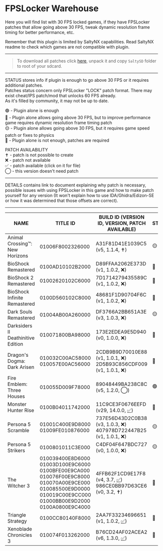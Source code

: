 # FPSLocker Warehouse

Here you will find list with 30 FPS locked games, if they have FPSLocker patches that allow going above 30 FPS, tweak dynamic resolution frame timing for better performance, etc.

Remember that this plugin is limited by SaltyNX capabilities. 
Read SaltyNX readme to check which games are not compatible with plugin.

---

> To download all patches click [here](https://github.com/masagrator/FPSLocker-Warehouse/archive/refs/heads/main.zip), unpack it and copy `SaltySD` folder to root of your sdcard.

---

STATUS stores info if plugin is enough to go above 30 FPS or it requires additional patches.<br>
Patches status concern only FPSLocker "LOCK" patch format. There may exist cheat/IPS patch/mod that unlocks 60 FPS already.<br>
As it's filled by community, it may not be up to date.

🟢 - Plugin alone is enough<br>
🔵 - Plugin alone allows going above 30 FPS, but to improve performance game requires dynamic resolution frame timing patch<br>
🟡 - Plugin alone allows going above 30 FPS, but it requires game speed patch or fixes to physics<br>
🔴 - Plugin alone is not enough, patches are required

PATCH AVAILABILITY<br>
✝️ - patch is not possible to create<br>
❌ - patch not available<br>
✅ - patch available (click on it for file)<br>
◯ - this version doesn't need patch

---

DETAILS contains link to document explaining why patch is necessary, possible issues with using FPSLocker in this game and how to make patch yourself for any version (It won't explain how to use IDA/Ghidra/Edizon-SE or how it was determined that those offsets are correct).

---

| NAME | TITLE ID | BUILD ID (VERSION ID, VERSION, PATCH AVAILABLE) | STATUS | DETAILS |
| --- | --- | --- | --- | --- |
| Animal Crossing™: New Horizons | 01006F8002326000 | A31F81D41E1039C5 (v5, 1.1.4, ✝️) | 🟡 | [LINK](https://github.com/masagrator/FPSLocker-Warehouse/tree/main/Methodology/Animal%20Crossing%20New%20Horizons) |
| BioShock Remastered | 0100AD10102B2000 | D89FFAA2062E373D (v1, 1.0.2, ❌) | 🔵 |  |
| BioShock 2 Remastered | 01002620102C6000 | 7D1714279435589C (v1, 1.0.2, ❌) | 🔵 |  |
| BioShock Infinite Remastered | 0100D560102C8000 | 48681F1D90704F6C (v1, 1.0.2, ❌) | 🔵 |  |
| Dark Souls Remastered | 01004AB00A260000 | DF3766A2BB651A3E (v3, 1.0.3, ❌) | 🟡 |  |
| Darksiders II Deathinitive Edition | 010071800BA98000 | 173E2EDEA9E5D940 (v0, 1.0.0, ❌) | 🔵 |  |
| Dragon's Dogma: Dark Arisen | 010032C00AC58000 <br> 010057E00AC56000 | 2CDB9B9D70010E88 (v1, 1.0.1, ❌) <br> 2D5B93C856CDF009 (v1, 1.0.1, ❌) | 🔴 |  |
| Fire Emblem: Three Houses | 010055D009F78000 | 89048449BA238C8C (v5, 1.2.0, ◯) | 🟢 |  |
| Monster Hunter Rise | 0100B04011742000 | 11C9CE3F0676EEFD (v29, 14.0.0, [✅](https://github.com/masagrator/FPSLocker-Warehouse/blob/main/SaltySD/plugins/FPSLocker/patches/0100B04011742000/11C9CE3F0676EEFD.yaml)) | 🔴 | [LINK](https://github.com/masagrator/FPSLocker-Warehouse/tree/main/Methodology/Monster%20Hunter%20Rise) |
| Persona 5 Scramble | 01001C400E9D8000 <br> 01009FE010876000 | 737E56D43D2C0B38 (v3, 1.0.3, ❌) <br> 407978D722447B25 (v1, 1.0.1, ❌) | 🟡 |  |
| Persona 5 Strikers | 0100801011C3E000 | C4DF04F647BDC727 (v0, 1.0.0, ❌) | 🟡 |  |
| The Witcher 3 | 010039400E8D6000 <br> 01003D100E9C6000 <br> 0100BFE00E9CA000 <br> 010076F00E9C8000 <br> 010070A00E9CE000 <br> 010085500E9D0000 <br> 010019C00E9CC000 <br> 01000BB00E9D2000 <br> 0100A0800E9C4000 <br> | 4FFB62F1CD9E17F8 (v4, 3.7, [✅](https://github.com/masagrator/FPSLocker-Warehouse/blob/main/SaltySD/plugins/FPSLocker/patches/010039400E8D6000/4FFB62F1CD9E17F8.yaml)) <br> 986CE0BB97D63CE6 (v0, 3.2, ✝️) | 🔴 | [LINK](https://github.com/masagrator/FPSLocker-Warehouse/tree/main/Methodology/The%20Witcher%203) |
| Triangle Strategy | 0100CC80140F8000 | 2AA7F33234696651 (v1, 1.0.2, [✅](https://github.com/masagrator/FPSLocker-Warehouse/blob/8f7611773641b49352170c026fe585f32ea7299c/SaltySD/plugins/FPSLocker/patches/0100CC80140F8000/2AA7F33234696651.yaml)) | 🔵 | [LINK](https://github.com/masagrator/FPSLocker-Warehouse/tree/main/Methodology/Triangle%20Strategy) |
| Xenoblade Chronicles 3 | 010074F013262000 | B76CD24AF02ACEA2 (v6, 1.3.0, [✅](https://github.com/masagrator/FPSLocker-Warehouse/blob/main/SaltySD/plugins/FPSLocker/patches/010074F013262000/B76CD24AF02ACEA2.yaml)) | 🔴 | [LINK](https://github.com/masagrator/FPSLocker-Warehouse/tree/main/Methodology/Xenoblade%20Chronicles%203)  |

